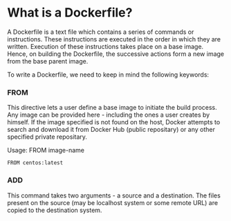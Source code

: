 # What is a Dockerfile?
A Dockerfile is a text file which contains a series of commands or instructions. These instructions are executed in the order in which they are written.
Execution of these instructions takes place on a base image. Hence, on building the Dockerfile, the successive actions form a new image from the base parent image.

To write a Dockerfile, we need to keep in mind the following keywords:

### FROM
This directive lets a user define a base image to initiate the build process. Any image can be provided here - including the ones a user creates by himself.
If the image specified is not found on the host, Docker attempts to search and download it from Docker Hub (public repositary) or any other specified private repositary.

Usage: FROM image-name
```
FROM centos:latest
```

### ADD
This command takes two arguments -  a source and a destination. The files present on the source (may be localhost system or some remote URL) are copied to the destination system.
